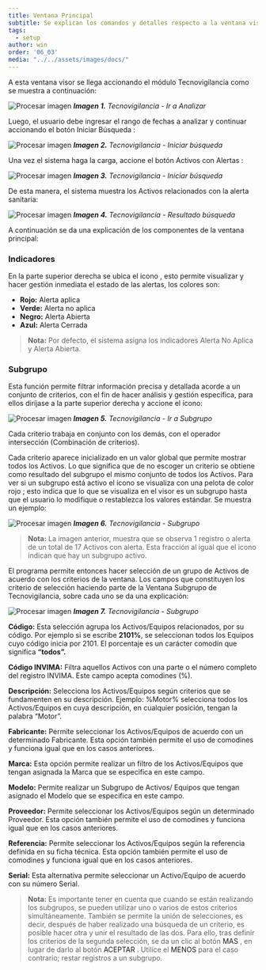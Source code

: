 ```yaml
---
title: Ventana Principal
subtitle: Se explican los comandos y detalles respecto a la ventana visor de Tecnovigilancia.
tags:
  - setup
author: win
order: '06_03'
media: "../../assets/images/docs/"
---
```



A esta ventana visor se llega accionando el módulo <a class="btn cl-white bg-blue px-3">Tecnovigilancia</a> como se muestra a continuación:


![Procesar imagen](../../assets/images/cap17/chp17_img01.png)
_**Imagen 1.** Tecnovigilancia - Ir a Analizar_


Luego, el usuario debe ingresar el rango de fechas a analizar y continuar accionando el botón <a class="btn cl-blue bg-gray px-6"> Iniciar Búsqueda </a>: 

![Procesar imagen](../../assets/images/cap17/chp17_img02.png)
_**Imagen 2.** Tecnovigilancia - Iniciar búsqueda_


Una vez el sistema haga la carga, accione el botón <a class="btn cl-red bg-white px-6"> Activos con Alertas </a>:

![Procesar imagen](../../assets/images/cap17/chp17_img03.png)
_**Imagen 3.** Tecnovigilancia - Iniciar búsqueda_

De esta manera, el sistema muestra los Activos relacionados con la alerta sanitaria:

![Procesar imagen](../../assets/images/cap17/chp17_img04.png)
_**Imagen 4.** Tecnovigilancia - Resultado búsqueda_


A continuación se da una explicación de los componentes de la ventana principal:

### Indicadores 

En la parte superior derecha se ubica el  icono <span class="mdi mdi-message-alert"></span>, esto permite visualizar y hacer gestión inmediata el estado de las alertas, los colores son:

- **Rojo:** Alerta aplica
- **Verde:** Alerta no aplica
- **Negro:** Alerta Abierta 
- **Azul:** Alerta Cerrada


>**Nota:** Por defecto, el sistema asigna los indicadores Alerta No Aplica y Alerta Abierta. 


### Subgrupo


Esta función  <span class="mdi mdi-filter-variant"></span> permite filtrar información precisa y detallada acorde a un conjunto de criterios, con el fin de hacer análisis y gestión específica, para ellos diríjase a la parte superior derecha y accione el ícono:


![Procesar imagen](../../assets/images/cap17/chp17_img05.png)
_**Imagen 5.** Tecnovigilancia - Ir a Subgrupo_

Cada criterio trabaja en conjunto con los demás, con el operador intersección (Combinación de criterios).

Cada criterio aparece inicializado en un valor global que permite mostrar todos los Activos. Lo que significa que de no escoger un criterio se obtiene como resultado del subgrupo el mismo conjunto de todos los Activos. Para ver si un subgrupo está activo el ícono se visualiza con una pelota de color rojo <a class="btn bg-white fs-2"><span class="iconify btn-icon cl-black" data-icon="mdi-filter-variant"></span><span class="dot bg-af-red"></span></a>; esto indica que lo que se visualiza en el visor es un subgrupo hasta que el usuario lo modifique o restablezca los valores estándar. Se muestra un ejemplo:


![Procesar imagen](../../assets/images/cap17/chp17_img06.png)
_**Imagen 6.** Tecnovigilancia - Subgrupo_


>**Nota:** La imagen anterior, muestra que se observa 1 registro o alerta de un total de 17 Activos con alerta. Esta fracción al igual que el icono indican que hay un subgrupo activo.  



El programa permite entonces hacer selección de un grupo de Activos de acuerdo con los criterios de la  ventana. Los campos que constituyen los criterio de selección haciendo parte de la Ventana Subgrupo de Tecnovigilancia, sobre cada uno se da una explicación:  



![Procesar imagen](../../assets/images/cap17/chp17_img07.png)
_**Imagen 7.** Tecnovigilancia - Subgrupo_

**Código:** Esta selección agrupa los Activos/Equipos relacionados, por su código. Por ejemplo si se escribe **2101%**, se seleccionan todos los Equipos cuyo código inicia por 2101. El porcentaje es un carácter comodín que significa **“todos”.**


**Código INVIMA:** Filtra aquellos Activos con una parte o el número completo del registro INVIMA. Este campo acepta comodines (%).


**Descripción:** Selecciona los Activos/Equipos según criterios que se fundamenten en su descripción. Ejemplo: %Motor% selecciona todos los Activos/Equipos en cuya descripción, en cualquier posición, tengan la palabra  “Motor”.

**Fabricante:** Permite seleccionar los Activos/Equipos de  acuerdo con un determinado Fabricante. Esta opción también permite el uso de comodines y funciona igual que en los casos anteriores.


**Marca:** Esta opción permite realizar un filtro de los Activos/Equipos que tengan asignada la Marca que se especifica en este campo.

**Modelo:** Permite realizar un Subgrupo de Activos/ Equipos que tengan asignado el Modelo que se especifica en este campo.

**Proveedor:** Permite seleccionar los Activos/Equipos según un determinado Proveedor. Esta opción también permite el  uso de comodines y funciona igual que en los casos anteriores.

**Referencia:** Permite seleccionar los Activos/Equipos según la referencia definida en su ficha técnica. Esta opción también permite el uso de comodines y funciona igual que en los casos anteriores.


**Serial:** Esta alternativa permite seleccionar un Activo/Equipo de acuerdo con su número Serial.



>**Nota:** Es importante tener en cuenta que cuando se están realizando los subgrupos, se pueden utilizar uno o varios de estos criterios simultáneamente. También se permite la unión de selecciones, es decir, después de haber realizado una búsqueda de un criterio, es posible hacer otra y unir el resultado de las dos. Para ello, tras definir los criterios de la segunda selección, se da un clic al botón <a class="btn white">MAS <span class="mdi mdi-plus-circle"></span></a> , en lugar de darlo al botón <a class="btn white">ACEPTAR <span class="mdi mdi-check-circle"></span></a>. Utilice el 
<a class="btn white">MENOS <span class="mdi mdi-minus-circle"></span></a> para el caso contrario; restar registros a un subgrupo. 
